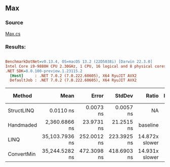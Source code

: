 ﻿## Max

### Source
[Max.cs](../../src/OptiLinq.Benchmark/Max.cs)

### Results:
``` ini

BenchmarkDotNet=v0.13.4, OS=macOS 13.2 (22D5038i) [Darwin 22.3.0]
Intel Core i9-9880H CPU 2.30GHz, 1 CPU, 16 logical and 8 physical cores
.NET SDK=8.0.100-preview.1.23115.2
  [Host]     : .NET 7.0.2 (7.0.222.60605), X64 RyuJIT AVX2
  DefaultJob : .NET 7.0.2 (7.0.222.60605), X64 RyuJIT AVX2


```
|     Method |           Mean |       Error |      StdDev |          Ratio | RatioSD | Allocated | Alloc Ratio |
|----------- |---------------:|------------:|------------:|---------------:|--------:|----------:|------------:|
| StructLINQ |      0.0110 ns |   0.0073 ns |   0.0057 ns |             NA |      NA |         - |          NA |
|  Handmaded |  2,360.6866 ns |  23.9731 ns |  21.2515 ns |       baseline |         |         - |          NA |
|       LINQ | 35,103.7936 ns | 252.0012 ns | 223.3925 ns | 14.872x slower |   0.20x |      40 B |          NA |
| ConvertMin | 35,244.5282 ns | 472.3098 ns | 418.6903 ns | 14.931x slower |   0.26x |      40 B |          NA |
